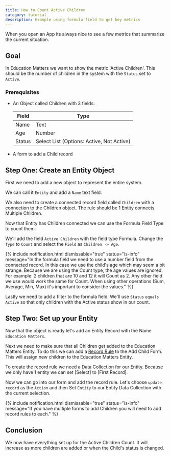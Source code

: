 ```yaml
---
title: How to Count Active Children
category: tutorial
description: Example using formula field to get key metrics
---
```

When you open an App its always nice to see a few metrics that summarize the current situation.

## Goal
In Education Matters we want to show the metric 'Active Children'. This should be the number of children in the system with the `Status` set to `Active`.

### Prerequisites
- An Object called Children with 3 fields:

  | Field  | Type                                      |
  | ------ | ------------------------------------------|
  | Name   | Text                                      |
  | Age    | Number                                    |
  | Status | Select List (Options: Active, Not Active) |

- A form to add a Child record

## Step One: Create an Entity Object
First we need to add a new object to represent the entire system.

We can call it `Entity` and add a `Name` text field.

We also need to create a connected record field called `Children` with a connection to the Children object. The rule should be 1 Entity connects Multiple Children.

Now that Entity has Children connected we can use the Formula Field Type to count them.

We'll add the field `Active Children` with the field type Formula. Change the `Type` to `Count` and select the `Field` as `Children -> Age`.

{% include notification.html dismissable="true" status="is-info" message="In the formula field we need to use a number field from the connected record. In this case we use the child's age which may seem a bit strange. Because we are using the Count type, the age values are ignored. For example: 2 children that are 10 and 12 it will Count as 2. Any other field we use would work the same for Count. When using other operations (Sum, Average, Min, Max) it's important to consider the values." %}

Lastly we need to add a filter to the formula field. We'll use `Status` `equals` `Active` so that only children with the Active status show in our count.

## Step Two: Set up your Entity
Now that the object is ready let's add an Entity Record with the Name `Education Matters`.

Next we need to make sure that all Children get added to the Education Matters Entity. To do this we can add a [Record Rule](../../concepts/recordRules/RecordRules.md) to the Add Child Form. This will assign new children to the Education Matters Entity.

To create the record rule we need a Data Collection for our Entity. Because we only have 1 entity we can set [Select] to [First Record].

Now we can go into our form and add the record rule. Let's choose `update record` as the `Action` and then Set `Entity` to our Entity Data Collection with the current selection.

{% include notification.html dismissable="true" status="is-info" message="If you have multiple forms to add Children you will need to add record rules to each." %}

## Conclusion
We now have everything set up for the Active Children Count. It will increase as more children are added or when the Child's status is changed.
